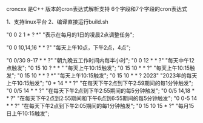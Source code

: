 croncxx 是C++ 版本的cron表达式解析支持 6个字段和7个字段的cron表达式


1、支持linux平台
2、编译直接运行build.sh

"0 0 2 1 * ? *"  "表示在每月的1日的凌晨2点调整任务"; 

"0 0 10,14,16 * * ?" "每天上午10点，下午2点，4点";

"0 0/30 9-17 * * ?" "朝九晚五工作时间内每半小时";
"0 0 12 * * ?"  "每天中午12点触发"; 
"0 15 10 ? * * "  "每天上午10:15触发"; 
"0 15 10 * * ?"  "每天上午10:15触发";
"0 15 10 * * ? *"  "每天上午10:15触发";
"0 15 10 * * ? 2023" "2023年的每天上午10:15触发";
"0 * 14 * * ?"  "在每天下午2点到下午2:59期间的每1分钟触发";
"0 0/5 14 * * ?"  "在每天下午2点到下午2:55期间的每5分钟触发";
"0 0/5 14,18 * * ?"  "在每天下午2点到2:55期间和下午6点到6:55期间的每5分钟触发";
"0 0-5 14 * * ?"  "在每天下午2点到下午2:05期间的每1分钟触发";
"0 15 10 15 * ?"  "每月15日上午10:15触发";

